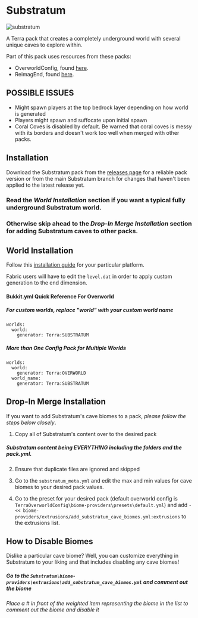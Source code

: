 # Substratum
![substratum](https://github.com/user-attachments/assets/ba73e713-d793-428f-a0fb-acad97912591)


A Terra pack that creates a completely underground world with several unique caves to explore within.

Part of this pack uses resources from these packs:
- OverworldConfig, found [here](https://github.com/PolyhedralDev/TerraOverworldConfig).
- ReimagEnd, found [here](https://github.com/justaureus/ReimagEND).

## POSSIBLE ISSUES
- Might spawn players at the top bedrock layer depending on how world is generated
- Players might spawn and suffocate upon initial spawn
- Coral Coves is disabled by default. Be warned that coral coves is messy with its borders and doesn't work too well when merged with other packs.

## Installation
Download the Substratum pack from the [releases page](https://github.com/DeathShadez/Substratum/releases) for a reliable pack version 
or from the main Substratum branch for changes that haven't been applied to the latest release yet.

### Read the *World Installation* section if you want a typical fully underground Substratum world. 
### Otherwise skip ahead to the *Drop-In Merge Installation* section for adding Substratum caves to other packs. 

## World Installation
Follow this [installation guide](https://terra.polydev.org/install/index.html) for your particular platform.

Fabric users will have to edit the `level.dat` in order to apply custom generation to the end dimension.

#### Bukkit.yml Quick Reference For Overworld
##### For custom worlds, replace "world" with your custom world name
```
worlds:
  world:
    generator: Terra:SUBSTRATUM
```
##### More than One Config Pack for Multiple Worlds 
```
worlds:
  world:
    generator: Terra:OVERWORLD
  world_name:
    generator: Terra:SUBSTRATUM
```

## Drop-In Merge Installation
If you want to add Substratum's cave biomes to a pack, *please follow the steps below closely*.

1. Copy all of Substratum's content over to the desired pack 
##### Substratum content being *EVERYTHING* including the folders and the pack.yml.

2. Ensure that duplicate files are ignored and skipped

3. Go to the `substratum_meta.yml` and edit the max and min values for cave biomes to your desired pack values.

4. Go to the preset for your desired pack (default overworld config is `TerraOverworldConfig\biome-providers\presets\default.yml`)
and add `- << biome-providers/extrusions/add_substratum_cave_biomes.yml:extrusions` to the extrusions list.

## How to Disable Biomes
Dislike a particular cave biome? 
Well, you can customize everything in Substratum to your liking and that includes disabling any cave biomes!
##### Go to the `Substratum\biome-providers\extrusions\add_substratum_cave_biomes.yml` and comment out the biome
###### Place a # in front of the weighted item representing the biome in the list to comment out the biome and disable it
